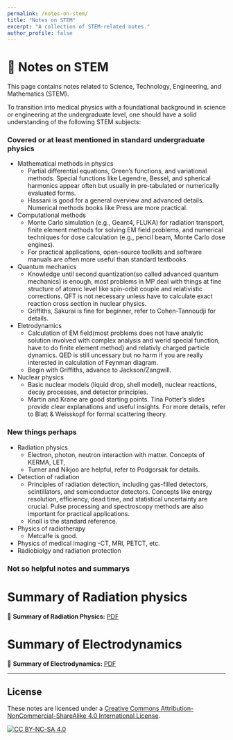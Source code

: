 ```yaml
---
permalink: /notes-on-stem/
title: "Notes on STEM"
excerpt: "A collection of STEM-related notes."
author_profile: false
---
```


<span class='anchor' id='notes-on-stem'></span>

# 🧪 Notes on STEM
This page contains notes related to Science, Technology, Engineering, and Mathematics (STEM).

To transition into medical physics with a foundational background in science or engineering at the undergraduate level, one should have a solid understanding of the following STEM subjects:

### Covered or at least mentioned in standard undergraduate physics
- Mathematical methods in physics
  - Partial differential equations, Green’s functions, and variational methods. Special functions like Legendre, Bessel, and spherical harmonics appear often but usually in pre-tabulated or numerically evaluated forms.
  - Hassani is good for a general overview and advanced details. Numerical methods books like Press are more practical.
- Computational methods
  - Monte Carlo simulation (e.g., Geant4, FLUKA) for radiation transport, finite element methods for solving EM field problems, and numerical techniques for dose calculation (e.g., pencil beam, Monte Carlo dose engines).
  - For practical applications, open-source toolkits and software manuals are often more useful than standard textbooks.
- Quantum mechanics
  - Knowledge until second quantization(so called advanced quantum mechanics) is enough, most problems in MP deal with things at fine structure of atomic level like spin-orbit couple and relativistic corrections. QFT is not necessary unless have to calculate exact reaction cross section in nuclear physics.
  - Griffiths, Sakurai is fine for beginner, refer to Cohen-Tannoudji for details.
- Eletrodynamics
  - Calculation of EM field(most problems does not have analytic solution involved with complex analysis and werid special function, have to do finite element method) and relativly charged particle dynamics. QED is still uncessary but no harm if you are really interested in calculation of Feynman diagram.
  - Begin with Griffiths, advance to Jackson/Zangwill.
- Nuclear physics
  - Basic nuclear models (liquid drop, shell model), nuclear reactions, decay processes, and detector principles.
  - Martin and Krane are good starting points. Tina Potter’s slides provide clear explanations and useful insights. For more details, refer to Blatt & Weisskopf for formal scattering theory.
  
### New things perhaps
- Radiation physics
  - Electron, photon, neutron interaction with matter. Concepts of KERMA, LET, 
  - Turner and Nikjoo are helpful, refer to Podgorsak for details.
- Detection of radiation
  - Principles of radiation detection, including gas-filled detectors, scintillators, and semiconductor detectors. Concepts like energy resolution, efficiency, dead time, and statistical uncertainty are crucial. Pulse processing and spectroscopy methods are also important for practical applications.
  - Knoll is the standard reference.
- Physics of radiotherapy
  - Metcalfe is good.
- Physics of medical imaging
  -CT, MRI, PETCT, etc.
- Radiobiolgy and radiation protection


### Not so helpful notes and summarys
# Summary of Radiation physics
📄 **Summary of Radiation Physics:**  [PDF](https://louis-qiuyulu.github.io/CheatSheet-RP.pdf)  

# Summary of Electrodynamics
📄 **Summary of Electrodynamics:**  [PDF](https://louis-qiuyulu.github.io/CheatSheet-EM.pdf)  

---

## License  
These notes are licensed under a [Creative Commons Attribution-NonCommercial-ShareAlike 4.0 International License](https://creativecommons.org/licenses/by-nc-sa/4.0/).  

[![CC BY-NC-SA 4.0](https://licensebuttons.net/l/by-nc-sa/4.0/88x31.png)](https://creativecommons.org/licenses/by-nc-sa/4.0/)
